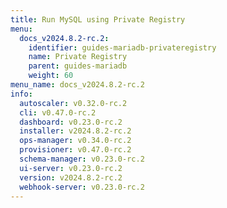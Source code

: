 ```yaml
---
title: Run MySQL using Private Registry
menu:
  docs_v2024.8.2-rc.2:
    identifier: guides-mariadb-privateregistry
    name: Private Registry
    parent: guides-mariadb
    weight: 60
menu_name: docs_v2024.8.2-rc.2
info:
  autoscaler: v0.32.0-rc.2
  cli: v0.47.0-rc.2
  dashboard: v0.23.0-rc.2
  installer: v2024.8.2-rc.2
  ops-manager: v0.34.0-rc.2
  provisioner: v0.47.0-rc.2
  schema-manager: v0.23.0-rc.2
  ui-server: v0.23.0-rc.2
  version: v2024.8.2-rc.2
  webhook-server: v0.23.0-rc.2
---
```


